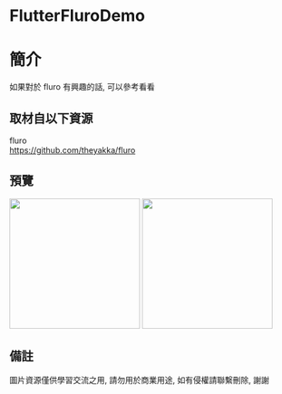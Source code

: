 # FlutterFluroDemo

簡介
==================================
如果對於 fluro 有興趣的話, 可以參考看看                                 

取材自以下資源
--------
fluro                                                                 
https://github.com/theyakka/fluro     
                  
預覽
--------
<p align="left">
  <img src="https://i.imgur.com/z96XlvE.png" width="230"/>
  <img src="https://i.imgur.com/BPBRNpk.png" width="230"/>
</p> 

備註
--------
圖片資源僅供學習交流之用, 請勿用於商業用途, 如有侵權請聯繫刪除, 謝謝

